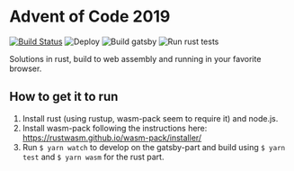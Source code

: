 # Advent of Code 2019

[![Build Status](https://dev.azure.com/dhedegaard/adventofcode2019/_apis/build/status/dhedegaard.adventofcode2019?branchName=master)](https://dev.azure.com/dhedegaard/adventofcode2019/_build/latest?definitionId=10&branchName=master)
![Deploy](https://github.com/dhedegaard/adventofcode2019/workflows/Deploy/badge.svg)
![Build gatsby](https://github.com/dhedegaard/adventofcode2019/workflows/Build%20gatsby/badge.svg)
![Run rust tests](https://github.com/dhedegaard/adventofcode2019/workflows/Run%20rust%20tests/badge.svg)

Solutions in rust, build to web assembly and running in your favorite browser.

## How to get it to run

1. Install rust (using rustup, wasm-pack seem to require it) and node.js.
1. Install wasm-pack following the instructions here:
   <https://rustwasm.github.io/wasm-pack/installer/>
1. Run `$ yarn watch` to develop on the gatsby-part and build using `$ yarn test` and `$ yarn wasm` for the rust part.
